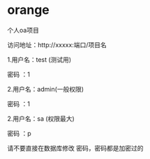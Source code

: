 # orange
个人oa项目

 
访问地址：http://xxxxx:端口/项目名 

1.用户名：test (测试用)

密码 ：1

2.用户名：admin(一般权限)

密码 ：1

2.用户名：sa  (权限最大)

密码 ：p

请不要直接在数据库修改 密码，密码都是加密过的

